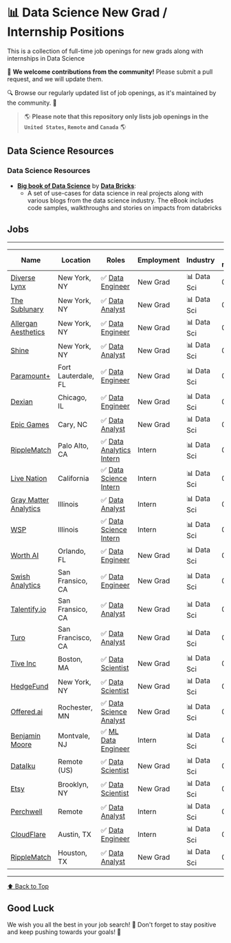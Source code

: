 # 📊 Data Science New Grad / Internship Positions 

This is a collection of full-time job openings for new grads along with internships in Data Science

🙏 **We welcome contributions from the community!** Please submit a pull request, and we will update them.

🔍 Browse our regularly updated list of job openings, as it's maintained by the community. 🚀

> 🌎 **Please note that this repository only lists job openings in the `United States`, `Remote` and `Canada`** 🌎

## Data Science Resources

### Data Science Resources 
- **[Big book of Data Science](https://www.databricks.com/resources/ebook/the-big-book-of-data-science-use-cases-nurture)** by **[Data Bricks](https://www.databricks.com/)**:
  - A set of use-cases for data science in real projects along with various blogs from the data science industry. The eBook includes code samples, walkthroughs and stories on impacts from databricks


## Jobs

---
| Name              | Location     | Roles                | Employment   | Industry     | Date Added <br> mm/dd/yyyy |
|------------------ | ------------ | -------------------- | ------------ | ------------ | --------------------------- | 
| [Diverse Lynx](https://www2.jobdiva.com/portal/?a=9xjdnw687b7a7nvvdyut936kpjlgy0023blrozaecads0pdnwppcswnaaku8ji2g&jobid=22100321#/jobs/22100321?compid=0&SearchString=&StatesString=&id=22100321&source=linkedin.com) |  New York, NY | ✅ [Data Engineer](https://www2.jobdiva.com/portal/?a=9xjdnw687b7a7nvvdyut936kpjlgy0023blrozaecads0pdnwppcswnaaku8ji2g&jobid=22100321#/jobs/22100321?compid=0&SearchString=&StatesString=&id=22100321&source=linkedin.com) | New Grad | 📊 Data Sci | 04/27/2024 |
| [The Sublunary](https://sublunary.freshteam.com/jobs/aU1iarpZsbTS/entry-level-data-analyst-remote?ft_source=11867&ft_medium=10620) |  New York, NY | ✅ [Data Analyst](https://sublunary.freshteam.com/jobs/aU1iarpZsbTS/entry-level-data-analyst-remote?ft_source=11867&ft_medium=10620) | New Grad | 📊 Data Sci | 04/27/2024 |
| [Allergan Aesthetics](https://www.resume-library.com/job/view/154835458/Data-Engineer--Allergan-Aesthetics-) |  New York, NY | ✅ [Data Engineer](https://www.resume-library.com/job/view/154835458/Data-Engineer--Allergan-Aesthetics-) | New Grad | 📊 Data Sci | 04/27/2024 |
| [Shine](https://shine.freshteam.com/jobs/nMwqhFwq1CmT/junior-data-analyst-remote?ft_source=11601&ft_medium=10382) |  New York, NY | ✅ [Data Analyst](https://shine.freshteam.com/jobs/nMwqhFwq1CmT/junior-data-analyst-remote?ft_source=11601&ft_medium=10382) | New Grad | 📊 Data Sci | 04/27/2024 |
| [Paramount+](https://careers.paramount.com/job/Fort-Lauderdale-Data-Engineer-FL-33309/1159460500/) | Fort Lauterdale, FL | ✅ [Data Engineer](https://careers.paramount.com/job/Fort-Lauderdale-Data-Engineer-FL-33309/1159460500/) | New Grad | 📊 Data Sci | 04/25/2024 |
| [Dexian](https://www.linkedin.com/jobs/search/?currentJobId=3905569608) | Chicago, IL | ✅ [Data Engineer](https://www.linkedin.com/jobs/search/?currentJobId=3905569608) | New Grad | 📊 Data Sci | 04/25/2024 |
| [Epic Games](https://boards.greenhouse.io/embed/job_app?token=5159344004&gh_src=32b5d0474us) | Cary, NC | ✅ [Data Analyst](https://boards.greenhouse.io/embed/job_app?token=5159344004&gh_src=32b5d0474us) | New Grad | 📊 Data Sci | 04/25/2024 |
| [RippleMatch](https://boards.greenhouse.io/ripplematchinterns/jobs/7422670002?gh_src=51d8fe7c2us) | Palo Alto, CA | ✅ [Data Analytics Intern](https://boards.greenhouse.io/ripplematchinterns/jobs/7422670002?gh_src=51d8fe7c2us) | Intern | 📊 Data Sci | 04/25/2024 |
| [Live Nation](https://livenation.wd1.myworkdayjobs.com/LNExternalSite/job/Work-From-Home---California/Data-Science-Analytics-Intern_JR-68714) | California | ✅ [Data Science Intern](https://livenation.wd1.myworkdayjobs.com/LNExternalSite/job/Work-From-Home---California/Data-Science-Analytics-Intern_JR-68714) | Intern | 📊 Data Sci | 04/25/2024 |
| [Gray Matter Analytics](https://www.linkedin.com/jobs/search/?currentJobId=3908765296) | Illinois | ✅ [Data Analyst](https://www.linkedin.com/jobs/search/?currentJobId=3908765296) | Intern | 📊 Data Sci | 04/24/2024 |
| [WSP](https://www.linkedin.com/jobs/search/?currentJobId=3908006804) | Illinois | ✅ [Data Science Intern](https://www.linkedin.com/jobs/search/?currentJobId=3908006804) | Intern | 📊 Data Sci | 04/24/2024 |
| [Worth AI](https://www.adzuna.com/details/4660623586?v=4D990578152AB03B963C8F30A6EBB08E2A318B1E&ccd=08f9efd1b7c77f676e2c39f027237ef7&frd=81829500ea2783d1c370ba8ed61bf48a&r=16346042&utm_source=linkedin7&utm_medium=organic&chnlid=1931&title=Data%20Engineer&a=e) | Orlando, FL | ✅ [Data Engineer](https://www.adzuna.com/details/4660623586?v=4D990578152AB03B963C8F30A6EBB08E2A318B1E&ccd=08f9efd1b7c77f676e2c39f027237ef7&frd=81829500ea2783d1c370ba8ed61bf48a&r=16346042&utm_source=linkedin7&utm_medium=organic&chnlid=1931&title=Data%20Engineer&a=e) | New Grad | 📊 Data Sci | 04/24/2024 |
| [Swish Analytics](https://boards.greenhouse.io/swishanalytics/jobs/4400516005?gh_src=14a9a67e5us) | San Fransico, CA | ✅ [Data Engineer](https://boards.greenhouse.io/swishanalytics/jobs/4400516005?gh_src=14a9a67e5us) | New Grad | 📊 Data Sci | 04/24/2024 |
| [Talentify.io](https://www.talentify.io/job/data-analyst-remote-reston-virginia-remote-jobs-r2401586) | San Fransico, CA | ✅ [Data Analyst](https://www.talentify.io/job/data-analyst-remote-reston-virginia-remote-jobs-r2401586) | New Grad | 📊 Data Sci | 04/24/2024 |
| [Turo](https://boards.greenhouse.io/turo/jobs/5715481) | San Francisco, CA | ✅ [Data Analyst](https://boards.greenhouse.io/turo/jobs/5715481) | New Grad | 📊 Data Sci | 04/23/2024 |
| [Tive Inc](https://ats.rippling.com/tive-careers/jobs/8f013105-f272-4b75-adcf-2c5c3bd32b2a) | Boston, MA | ✅ [Data Scientist](https://ats.rippling.com/tive-careers/jobs/8f013105-f272-4b75-adcf-2c5c3bd32b2a) | New Grad | 📊 Data Sci | 04/23/2024 |
| [HedgeFund](https://www.linkedin.com/jobs/search/?currentJobId=3908453655) | New York, NY | ✅ [Data Scientist](https://www.linkedin.com/jobs/search/?currentJobId=3908453655) | New Grad | 📊 Data Sci | 04/23/2024 |
| [Offered.ai](https://www.offered.ai/jobs/cluhv5qz7003u11rv26iepyet) | Rochester, MN | ✅ [Data Science Analyst](https://www.offered.ai/jobs/cluhv5qz7003u11rv26iepyet) | New Grad | 📊 Data Sci | 04/22/2024 |
| [Benjamin Moore](https://careers-benjaminmoore.icims.com/jobs/1420/ml-data-engineer-intern---summer-2024/job) | Montvale, NJ | ✅ [ML Data Engineer](https://careers-benjaminmoore.icims.com/jobs/1420/ml-data-engineer-intern---summer-2024/job) | Intern | 📊 Data Sci | 04/22/2024 |
| [DataIku](https://boards.greenhouse.io/dataiku/jobs/5155333004) | Remote (US) | ✅ [Data Scientist](https://boards.greenhouse.io/dataiku/jobs/5155333004) | New Grad | 📊  Data Sci | 04/21/2024 |
| [Etsy](https://etsy.wd5.myworkdayjobs.com/Etsy_Careers/job/Brooklyn-New-York/Data-Scientist--Product-Analytics_JR3379) | Brooklyn, NY | ✅ [Data Scientist](https://etsy.wd5.myworkdayjobs.com/Etsy_Careers/job/Brooklyn-New-York/Data-Scientist--Product-Analytics_JR3379) | New Grad | 📊 Data Sci | 04/21/2024 |
| [Perchwell](https://jobs.ashbyhq.com/Perchwell/2b54a4d4-41e6-4377-bfcc-2a651a170b75) | Remote | ✅ [Data Analyst](https://jobs.ashbyhq.com/Perchwell/2b54a4d4-41e6-4377-bfcc-2a651a170b75) | Intern | 📊 Data Sci | 04/21/2024 |
| [CloudFlare](https://boards.greenhouse.io/cloudflare/jobs/5649320) | Austin, TX | ✅ [Data Engineer](https://boards.greenhouse.io/cloudflare/jobs/5649320) | Intern | 📊 Data Sci | 04/19/2024 |
| [RippleMatch](https://boards.greenhouse.io/ripplematchinterns/jobs/7337610002?gh_src=862e809b2us) | Houston, TX | ✅ [Data Analyst](https://boards.greenhouse.io/ripplematchinterns/jobs/7337610002?gh_src=862e809b2us) | New Grad | 📊 Data Sci | 04/18/2024 |
---

[⬆️ Back to Top](#jobs)

## Good Luck

We wish you all the best in your job search! 🌟
Don't forget to stay positive and keep pushing towards your goals! 💪